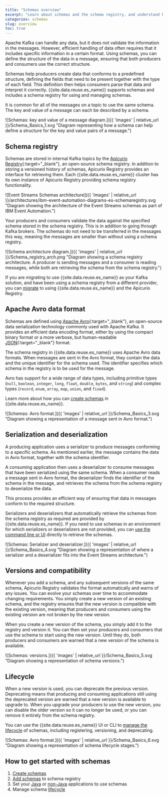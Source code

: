 ```yaml
---
title: "Schemas overview"
excerpt: "Learn about schemas and the schema registry, and understand how schemas can help manage your data more efficiently."
categories: schemas
slug: overview
toc: true
---
```


Apache Kafka can handle any data, but it does not validate the information in the messages. However, efficient handling of data often requires that it includes specific information in a certain format. Using schemas, you can define the structure of the data in a message, ensuring that both producers and consumers use the correct structure.

Schemas help producers create data that conforms to a predefined structure, defining the fields that need to be present together with the type of each field. This definition then helps consumers parse that data and interpret it correctly. {{site.data.reuse.es_name}} supports schemas and includes a schema registry for using and managing schemas.

It is common for all of the messages on a topic to use the same schema. The key and value of a message can each be described by a schema.

![Schemas: key and value of a message diagram.]({{ 'images' | relative_url }}/Schema_Basics_1.svg "Diagram representing how a schema can help define a structure for the key and value pairs of a message.")

<!-- A schema defines the structure of the data in a message. After the structure is described in a schema, it makes it much easier to ensure that producers and consumers use the correct structure.-->

## Schema registry

Schemas are stored in internal Kafka topics by the [Apicurio Registry](https://www.apicur.io/registry/docs/apicurio-registry/2.6.x/index.html){:target="_blank"}, an open-source schema registry. In addition to storing a versioned history of schemas, Apicurio Registry provides an interface for retrieving them. Each {{site.data.reuse.es_name}} cluster has its own instance of Apicurio Registry providing schema registry functionality.

![Event Streams Schemas architecture]({{ 'images' | relative_url }}/architectures/ibm-event-automation-diagrams-es-schemaregistry.svg "Diagram showing the architecture of the Event Streams schemas as part of IBM Event Automation.")

Your producers and consumers validate the data against the specified schema stored in the schema registry. This is in addition to going through Kafka brokers. The schemas do not need to be transferred in the messages this way, meaning the messages are smaller than without using a schema registry.

![Schema architecture diagram.]({{ 'images' | relative_url }}/Schema_registry_arch.png "Diagram showing a schema registry architecture. A producer is sending messages and a consumer is reading messages, while both are retrieving the schema from the schema registry.")

If you are migrating to use {{site.data.reuse.es_name}} as your Kafka solution, and have been using a schema registry from a different provider, you can [migrate](../migrating/) to using {{site.data.reuse.es_name}} and the Apicurio Registry.


<!--The schema registry is used to hold the schemas. Each Event Streams cluster has its own schema registry.	It provides interfaces for storing and retrieving schemas. In most situations, the interfaces are used behind the scenes.-->

## Apache Avro data format

Schemas are defined using [Apache Avro](https://avro.apache.org/){:target="_blank"}, an open-source data serialization technology commonly used with Apache Kafka. It provides an efficient data encoding format, either by using the compact binary format or a more verbose, but human-readable [JSON](https://www.json.org){:target="_blank"} format.

The schema registry in {{site.data.reuse.es_name}} uses Apache Avro data formats. When messages are sent in the Avro format, they contain the data and the unique identifier for the schema used. The identifier specifies which schema in the registry is to be used for the message.

Avro has support for a wide range of data types, including primitive types (`null`, `boolean`, `integer`, `long`, `float`, `double`, `bytes`, and `string`) and complex types (`record`, `enum`, `array`, `map`, `union`, and `fixed`).

Learn more about how you can [create schemas](../creating) in {{site.data.reuse.es_name}}.

![Schemas: Avro format.]({{ 'images' | relative_url }}/Schema_Basics_3.svg "Diagram showing a representation of a message sent in Avro format.")

<!-- Apache Avro is an open-source data serialization technology. The schema registry uses Apache Avro data formats.	Apache Avro is commonly used with Apache Kafka. It provides an efficient data encoding format, either using the compact binary format or a more verbose but human-readable JSON format.-->

## Serialization and deserialization

A producing application uses a serializer to produce messages conforming to a specific schema. As mentioned earlier, the message contains the data in Avro format, together with the schema identifier.

A consuming application then uses a deserializer to consume messages that have been serialized using the same schema. When a consumer reads a message sent in Avro format, the deserializer finds the identifier of the schema in the message, and retrieves the schema from the schema registry to deserialize the data.

This process provides an efficient way of ensuring that data in messages conform to the required structure.

Serializers and deserializers that automatically retrieve the schemas from the schema registry as required are provided by {{site.data.reuse.es_name}}. If you need to use schemas in an environment for which serializers or deserializers are not provided, you can [use the command line or UI](../setting-nonjava-apps/#retrieving-the-schema-definition-from-the-schema-registry) directly to retrieve the schemas.

![Schemas: Serializer and deserializer.]({{ 'images' | relative_url }}/Schema_Basics_4.svg "Diagram showing a representation of where a serializer and a deserializer fits into the Event Streams architecture.")

<!-- A producing application uses a serializer to produce messages conforming to a schema. A consuming application uses a deserializer to consume messages that have been serialized using a schema._

_Serializers and deserializers that automatically retrieve the schemas from the schema registry as required are provided or generated by Event Streams. If you need to use schemas in an environment for which serializers or deserializers are not provided, you can call the schema registry API directly to retrieve the schemas._-->

## Versions and compatibility

Whenever you add a schema, and any subsequent versions of the same schema, Apicurio Registry validates the format automatically and warns of any issues. You can evolve your schemas over time to accommodate changing requirements. You simply create a new version of an existing schema, and the registry ensures that the new version is compatible with the existing version, meaning that producers and consumers using the existing version are not broken by the new version.

When you create a new version of the schema, you simply add it to the registry and version it. You can then set your producers and consumers that use the schema to start using the new version. Until they do, both producers and consumers are warned that a new version of the schema is available.

![Schemas: versions.]({{ 'images' | relative_url }}/Schema_Basics_5.svg "Diagram showing a representation of schema versions.")

## Lifecycle

When a new version is used, you can deprecate the previous version. Deprecating means that producing and consuming applications still using the deprecated version are warned that a new version is available to upgrade to. When you upgrade your producers to use the new version, you can disable the older version so it can no longer be used, or you can remove it entirely from the schema registry.

You can use the {{site.data.reuse.es_name}} UI or CLI to [manage the lifecycle](../manage-lifecycle/) of schemas, including registering, versioning, and deprecating.

![Schemas: Avro format.]({{ 'images' | relative_url }}/Schema_Basics_6.svg "Diagram showing a representation of schema lifecycle stages.")

<!-- _Sometimes, the schema for a topic needs to change to accommodate new requirements. This can be achieved by creating a new version of the existing schema. The schema registry ensures that the new version is compatible with the existing version, meaning that producers and consumers using the existing version will not be broken by the new version._

_When a new version of a schema begins to be used, it is best to deprecate the previous version. This simply means that producing applications using the deprecated version are warned that they should upgrade. When a deprecated schema is no longer being used, it can be disabled so it can no longer be used, or even removed entirely from the schema registry._ -->

## How to get started with schemas

1. [Create schemas](../creating/#creating-schemas)
2. [Add schemas](../creating/#adding-schemas-to-the-registry) to schema registry
3. Set your [Java](../setting-java-apps/) or [non-Java](../setting-nonjava-apps/) applications to use schemas
4. Manage schema [lifecycle](../manage-lifecycle/)

